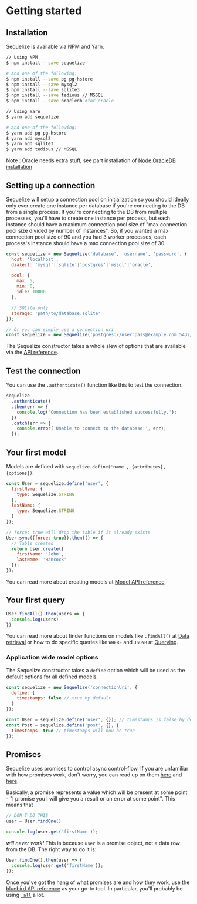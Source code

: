 # Getting started

## Installation

Sequelize is available via NPM and Yarn.

```bash
// Using NPM
$ npm install --save sequelize

# And one of the following:
$ npm install --save pg pg-hstore
$ npm install --save mysql2
$ npm install --save sqlite3
$ npm install --save tedious // MSSQL
$ npm install --save oracledb #for oracle

// Using Yarn
$ yarn add sequelize

# And one of the following:
$ yarn add pg pg-hstore
$ yarn add mysql2
$ yarn add sqlite3
$ yarn add tedious // MSSQL
```

Note : Oracle needs extra stuff, see part installation of [Node OracleDB installation](https://github.com/oracle/node-oracledb)

## Setting up a connection

Sequelize will setup a connection pool on initialization so you should ideally only ever create one instance per database if you're connecting to the DB from a single process. If you're connecting to the DB from multiple processes, you'll have to create one instance per process, but each instance should have a maximum connection pool size of "max connection pool size divided by number of instances".  So, if you wanted a max connection pool size of 90 and you had 3 worker processes, each process's instance should have a max connection pool size of 30.

```js
const sequelize = new Sequelize('database', 'username', 'password', {
  host: 'localhost',
  dialect: 'mysql'|'sqlite'|'postgres'|'mssql'|'oracle',

  pool: {
    max: 5,
    min: 0,
    idle: 10000
  },

  // SQLite only
  storage: 'path/to/database.sqlite'
});

// Or you can simply use a connection uri
const sequelize = new Sequelize('postgres://user:pass@example.com:5432/dbname');
```

The Sequelize constructor takes a whole slew of options that are available via the [API reference](/class/lib/sequelize.js~Sequelize.html).

## Test the connection

You can use the `.authenticate()` function like this to test the connection.

```js
sequelize
  .authenticate()
  .then(err => {
    console.log('Connection has been established successfully.');
  })
  .catch(err => {
    console.error('Unable to connect to the database:', err);
  });
```

## Your first model

Models are defined with `sequelize.define('name', {attributes}, {options})`.

```js
const User = sequelize.define('user', {
  firstName: {
    type: Sequelize.STRING
  },
  lastName: {
    type: Sequelize.STRING
  }
});

// force: true will drop the table if it already exists
User.sync({force: true}).then(() => {
  // Table created
  return User.create({
    firstName: 'John',
    lastName: 'Hancock'
  });
});
```

You can read more about creating models at [Model API reference](/class/lib/model.js~Model.html)

## Your first query

```js
User.findAll().then(users => {
  console.log(users)
})
```

You can read more about finder functions on models like `.findAll()` at [Data retrieval](/manual/tutorial/models-usage.html#data-retrieval-finders) or how to do specific queries like `WHERE` and `JSONB` at [Querying](/manual/tutorial/querying.html).

### Application wide model options

The Sequelize constructor takes a `define` option which will be used as the default options for all defined models.

```js
const sequelize = new Sequelize('connectionUri', {
  define: {
    timestamps: false // true by default
  }
});

const User = sequelize.define('user', {}); // timestamps is false by default
const Post = sequelize.define('post', {}, {
  timestamps: true // timestamps will now be true
});
```

## Promises

Sequelize uses promises to control async control-flow. If you are unfamiliar with how promises work, don't worry, you can read up on them [here](https://github.com/wbinnssmith/awesome-promises) and [here](http://bluebirdjs.com/docs/why-promises.html).

Basically, a promise represents a value which will be present at some point - "I promise you I will give you a result or an error at some point". This means that

```js
// DON'T DO THIS
user = User.findOne()

console.log(user.get('firstName'));
```

_will never work!_ This is because `user` is a promise object, not a data row from the DB. The right way to do it is:

```js
User.findOne().then(user => {
  console.log(user.get('firstName'));
});
```

Once you've got the hang of what promises are and how they work, use the [bluebird API reference](http://bluebirdjs.com/docs/api-reference.html) as your go-to tool. In particular, you'll probably be using [`.all`](http://bluebirdjs.com/docs/api/promise.all.html) a lot.  
